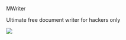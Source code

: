 MWriter

Ultimate free document writer for hackers only


![](https://fate2.oss-cn-shanghai.aliyuncs.com/pool/20180921133022.png)